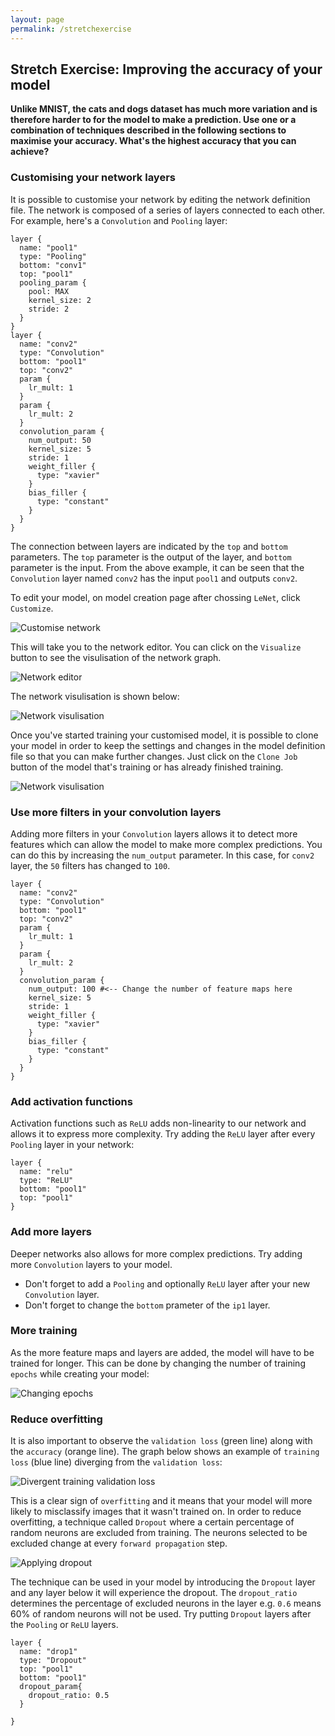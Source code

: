 ```yaml
---
layout: page
permalink: /stretchexercise
---
```


## Stretch Exercise: Improving the accuracy of your model
**Unlike MNIST, the cats and dogs dataset has much more variation and is therefore harder to for the model to make a prediction. Use one or a combination of techniques described in the following sections to maximise your accuracy. What's the highest accuracy that you can achieve?**

### Customising your network layers

It is possible to customise your network by editing the network definition file. The network is composed of a series of layers connected to each other. For example, here's a `Convolution` and `Pooling` layer:

```
layer {
  name: "pool1"
  type: "Pooling"
  bottom: "conv1"
  top: "pool1"
  pooling_param {
    pool: MAX
    kernel_size: 2
    stride: 2
  }
}
layer {
  name: "conv2"
  type: "Convolution"
  bottom: "pool1"
  top: "conv2"
  param {
    lr_mult: 1
  }
  param {
    lr_mult: 2
  }
  convolution_param {
    num_output: 50
    kernel_size: 5
    stride: 1
    weight_filler {
      type: "xavier"
    }
    bias_filler {
      type: "constant"
    }
  }
}
```
The connection between layers are indicated by the `top` and `bottom` parameters. The `top` parameter is the output of the layer, and `bottom` parameter is the input. From the above example, it can be seen that the `Convolution` layer named `conv2` has the input `pool1` and outputs `conv2`.

To edit your model, on model creation page after chossing `LeNet`, click `Customize`.

<img src="/img/customize_network.png"  alt="Customise network" class="img-responsive img-rounded img-screenshot" />

This will take you to the network editor. You can click on the `Visualize` button to see the visulisation of the network graph.

<img src="/img/customizing_network.png"  alt="Network editor" class="img-responsive img-rounded img-screenshot" />

The network visulisation is shown below:

<img src="/img/network_graph.png"  alt="Network visulisation" class="img-responsive img-rounded img-screenshot" />

Once you've started training your customised model, it is possible to clone your model in order to keep the settings and changes in the model definition file so that you can make further changes. Just click on the `Clone Job` button of the model that's training or has already finished training.

<img src="/img/clone_job.png"  alt="Network visulisation" class="img-responsive img-rounded img-screenshot" />

### Use more filters in your convolution layers

Adding more filters in your `Convolution` layers allows it to detect more features which can allow the model to make more complex predictions. You can do this by increasing the `num_output` parameter. In this case, for `conv2` layer, the `50` filters has changed to `100`.

```
layer {
  name: "conv2"
  type: "Convolution"
  bottom: "pool1"
  top: "conv2"
  param {
    lr_mult: 1
  }
  param {
    lr_mult: 2
  }
  convolution_param {
    num_output: 100 #<-- Change the number of feature maps here
    kernel_size: 5
    stride: 1
    weight_filler {
      type: "xavier"
    }
    bias_filler {
      type: "constant"
    }
  }
}
```

### Add activation functions

Activation functions such as `ReLU` adds non-linearity to our network and allows it to express more complexity. Try adding the `ReLU` layer after every `Pooling` layer in your network:

```
layer {
  name: "relu"
  type: "ReLU"
  bottom: "pool1"
  top: "pool1"
}
```

### Add more layers

Deeper networks also allows for more complex predictions. Try adding more `Convolution` layers to your model.
* Don't forget to add a `Pooling` and optionally `ReLU` layer after your new `Convolution` layer.
* Don't forget to change the `bottom` prameter of the `ip1` layer.


### More training

As the more feature maps and layers are added, the model will have to be trained for longer. This can be done by changing the number of training `epochs` while creating your model:

<img src="/img/training_epochs.png" alt="Changing epochs" class="img-responsive img-rounded img-screenshot"  />

### Reduce overfitting

It is also important to observe the `validation loss` (green line) along with the `accuracy` (orange line). The graph below shows an example of `training loss` (blue line) diverging from the `validation loss`:

<img src="/img/training-val-loss-divergent.png" alt="Divergent training validation loss" class="img-responsive img-rounded img-screenshot"  />

This is a clear sign of `overfitting` and it means that your model will more likely to misclassify images that it wasn't trained on. In order to reduce overfitting, a technique called `Dropout` where a certain percentage of random neurons are excluded from training. The neurons selected to be excluded change at every `forward propagation` step.

<img src="/img/dropout.png" alt="Applying dropout" class="img-responsive img-rounded img-screenshot"  />

The technique can be used in your model by introducing the `Dropout` layer and any layer below it will experience the dropout. The `dropout_ratio` determines the percentage of excluded neurons in the layer e.g. `0.6` means 60% of random neurons will not be used.  Try putting `Dropout` layers after the `Pooling` or `ReLU` layers.

```
layer {
  name: "drop1"
  type: "Dropout"
  top: "pool1"
  bottom: "pool1"
  dropout_param{
    dropout_ratio: 0.5
  }

}
```
